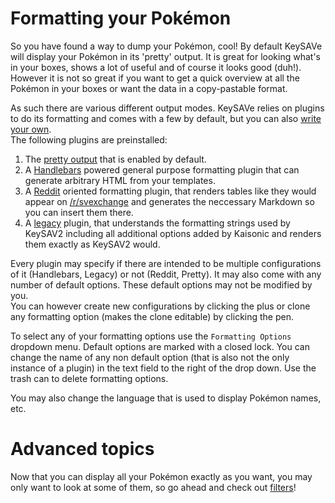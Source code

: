 # Formatting your Pokémon

So you have found a way to dump your Pokémon, cool! By default KeySAVe will display your Pokémon in its 'pretty' output. It is great for looking what's in your boxes, shows a lot of useful and of course it looks good (duh!). However it is not so great if you want to get a quick overview at all the Pokémon in your boxes or want the data in a copy-pastable format.

As such there are various different output modes. KeySAVe relies on plugins to do its formatting and comes with a few by default, but you can also [write your own](/formatting/api-documentation).  
The following plugins are preinstalled:

  1. The [pretty output](/formatting/pretty) that is enabled by default.
  2. A [Handlebars](/formatting/handlebars) powered general purpose formatting plugin that can generate arbitrary HTML from your templates.
  3. A [Reddit](/formatting/reddit) oriented formatting plugin, that renders tables like they would appear on [/r/svexchange](https://reddit.com/r/svexchange) and generates the neccessary Markdown so you can insert them there.
  4. A [legacy](/formatting/legacy) plugin, that understands the formatting strings used by KeySAV2 including all additional options added by Kaisonic and renders them exactly as KeySAV2 would.

Every plugin may specify if there are intended to be multiple configurations of it (Handlebars, Legacy) or not (Reddit, Pretty). It may also come with any number of default options. These default options may not be modified by you.  
You can however create new configurations by clicking the plus or clone any formatting option (makes the clone editable) by clicking the pen.

To select any of your formatting options use the `Formatting Options` dropdown menu. Default options are marked with a closed lock. You can change the name of any non default option (that is also not the only instance of a plugin) in the text field to the right of the drop down. Use the trash can to delete formatting options.

You may also change the language that is used to display Pokémon names, etc.

# Advanced topics

Now that you can display all your Pokémon exactly as you want, you may only want to look at some of them, so go ahead and check out [filters](filters.md)!
